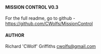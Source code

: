 #### MISSION CONTROL V0.3 #####

For the full readme, go to github - https://github.com/CWolfs/MissionControl

#### AUTHOR ####

Richard 'CWolf' Griffiths
cwolfs@gmail.com
